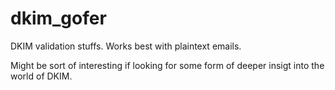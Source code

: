 # dkim_gofer
DKIM validation stuffs. Works best with plaintext emails.

Might be sort of interesting if looking for some form of deeper insigt into the world of DKIM.

